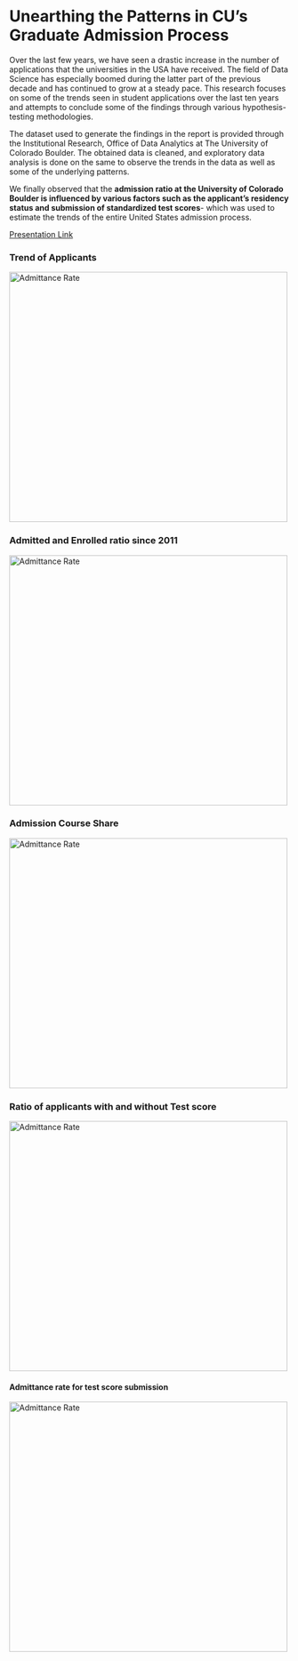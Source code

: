 # Unearthing the Patterns in CU’s Graduate Admission Process

Over the last few years, we have seen a drastic increase in the number of applications that the universities in the USA have received. The field of Data Science has especially boomed during the latter part of the previous decade and has continued to grow at a steady pace. This research focuses on some of the trends seen in student applications over the last ten years and attempts to conclude some of the findings through various hypothesis-testing methodologies. 

The dataset used to generate the findings in the report is provided through the Institutional Research, Office of Data Analytics at The University of Colorado Boulder. The obtained data is cleaned, and exploratory data analysis is done on the same to observe the trends in the data as well as some of the underlying patterns. 

We finally observed that the **admission ratio at the University of Colorado Boulder is influenced by various factors such as the applicant’s residency status and submission of standardized test scores**- which was used to estimate the trends of the entire United States admission process. 

[Presentation Link](https://youtu.be/WQo1--4bqmY?si=bKDAB4UWuEPEtZq0)


### Trend of Applicants

<img src="https://github.com/santhosh1299/us_graduate_admission_decision_patterns/raw/master/charts/admission_trend.png" alt="Admittance Rate" width="500" height="450">

### Admitted and Enrolled ratio since 2011

<img src="https://github.com/santhosh1299/us_graduate_admission_decision_patterns/raw/master/charts/admission_ratio.png" alt="Admittance Rate" width="500" height="450">

### Admission Course Share

<img src="https://github.com/santhosh1299/us_graduate_admission_decision_patterns/raw/master/charts/admission_share.png" alt="Admittance Rate" width="500" height="450">

### Ratio of applicants with and without Test score

<img src="https://github.com/santhosh1299/us_graduate_admission_decision_patterns/raw/master/charts/admission_pie_testscore.png" alt="Admittance Rate" width="500" height="450">

#### Admittance rate for test score submission

<img src="https://github.com/santhosh1299/us_graduate_admission_decision_patterns/raw/master/charts/admission_testscore.png" alt="Admittance Rate" width="500" height="450">


